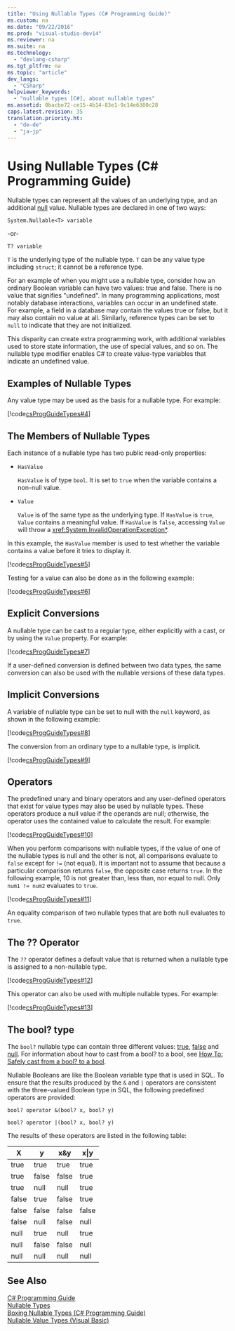 ```yaml
---
title: "Using Nullable Types (C# Programming Guide)"
ms.custom: na
ms.date: "09/22/2016"
ms.prod: "visual-studio-dev14"
ms.reviewer: na
ms.suite: na
ms.technology: 
  - "devlang-csharp"
ms.tgt_pltfrm: na
ms.topic: "article"
dev_langs: 
  - "CSharp"
helpviewer_keywords: 
  - "nullable types [C#], about nullable types"
ms.assetid: 0bacbe72-ce15-4b14-83e1-9c14e6380c28
caps.latest.revision: 35
translation.priority.ht: 
  - "de-de"
  - "ja-jp"
---
```

# Using Nullable Types (C# Programming Guide)
Nullable types can represent all the values of an underlying type, and an additional [null](../VS_csharp/null--csharp-reference-.md) value. Nullable types are declared in one of two ways:  
  
 `System.Nullable<T> variable`  
  
 -or-  
  
 `T? variable`  
  
 `T` is the underlying type of the nullable type. `T` can be any value type including `struct`; it cannot be a reference type.  
  
 For an example of when you might use a nullable type, consider how an ordinary Boolean variable can have two values: true and false. There is no value that signifies "undefined". In many programming applications, most notably database interactions, variables can occur in an undefined state. For example, a field in a database may contain the values true or false, but it may also contain no value at all. Similarly, reference types can be set to `null` to indicate that they are not initialized.  
  
 This disparity can create extra programming work, with additional variables used to store state information, the use of special values, and so on. The nullable type modifier enables C# to create value-type variables that indicate an undefined value.  
  
## Examples of Nullable Types  
 Any value type may be used as the basis for a nullable type. For example:  
  
 [!code[csProgGuideTypes#4](../VS_csharp/codesnippet/CSharp/using-nullable-types--csharp-programming-guide-_1.cs)]  
  
## The Members of Nullable Types  
 Each instance of a nullable type has two public read-only properties:  
  
-   `HasValue`  
  
     `HasValue` is of type `bool`. It is set to `true` when the variable contains a non-null value.  
  
-   `Value`  
  
     `Value` is of the same type as the underlying type. If `HasValue` is `true`, `Value` contains a meaningful value. If `HasValue` is `false`, accessing `Value` will throw a <xref:System.InvalidOperationException*>.  
  
 In this example, the `HasValue` member is used to test whether the variable contains a value before it tries to display it.  
  
 [!code[csProgGuideTypes#5](../VS_csharp/codesnippet/CSharp/using-nullable-types--csharp-programming-guide-_2.cs)]  
  
 Testing for a value can also be done as in the following example:  
  
 [!code[csProgGuideTypes#6](../VS_csharp/codesnippet/CSharp/using-nullable-types--csharp-programming-guide-_3.cs)]  
  
## Explicit Conversions  
 A nullable type can be cast to a regular type, either explicitly with a cast, or by using the `Value` property. For example:  
  
 [!code[csProgGuideTypes#7](../VS_csharp/codesnippet/CSharp/using-nullable-types--csharp-programming-guide-_4.cs)]  
  
 If a user-defined conversion is defined between two data types, the same conversion can also be used with the nullable versions of these data types.  
  
## Implicit Conversions  
 A variable of nullable type can be set to null with the `null` keyword, as shown in the following example:  
  
 [!code[csProgGuideTypes#8](../VS_csharp/codesnippet/CSharp/using-nullable-types--csharp-programming-guide-_5.cs)]  
  
 The conversion from an ordinary type to a nullable type, is implicit.  
  
 [!code[csProgGuideTypes#9](../VS_csharp/codesnippet/CSharp/using-nullable-types--csharp-programming-guide-_6.cs)]  
  
## Operators  
 The predefined unary and binary operators and any user-defined operators that exist for value types may also be used by nullable types. These operators produce a null value if the operands are null; otherwise, the operator uses the contained value to calculate the result. For example:  
  
 [!code[csProgGuideTypes#10](../VS_csharp/codesnippet/CSharp/using-nullable-types--csharp-programming-guide-_7.cs)]  
  
 When you perform comparisons with nullable types, if the value of one of the nullable types is null and the other is not, all comparisons evaluate to `false` except for `!=` (not equal). It is important not to assume that because a particular comparison returns `false`, the opposite case returns `true`. In the following example, 10 is not greater than, less than, nor equal to null. Only `num1 != num2` evaluates to `true`.  
  
 [!code[csProgGuideTypes#11](../VS_csharp/codesnippet/CSharp/using-nullable-types--csharp-programming-guide-_8.cs)]  
  
 An equality comparison of two nullable types that are both null evaluates to `true`.  
  
## The ?? Operator  
 The `??` operator defines a default value that is returned when a nullable type is assigned to a non-nullable type.  
  
 [!code[csProgGuideTypes#12](../VS_csharp/codesnippet/CSharp/using-nullable-types--csharp-programming-guide-_9.cs)]  
  
 This operator can also be used with multiple nullable types. For example:  
  
 [!code[csProgGuideTypes#13](../VS_csharp/codesnippet/CSharp/using-nullable-types--csharp-programming-guide-_10.cs)]  
  
## The bool? type  
 The `bool?` nullable type can contain three different values: [true](../VS_csharp/true--csharp-reference-.md), [false](../VS_csharp/false--csharp-reference-.md) and [null](../VS_csharp/null--csharp-reference-.md). For information about how to cast from a bool? to a bool, see [How To: Safely cast from a bool? to a bool](../VS_csharp/how-to--safely-cast-from-bool--to-bool--csharp-programming-guide-.md).  
  
 Nullable Booleans are like the Boolean variable type that is used in SQL. To ensure that the results produced by the `&` and `|` operators are consistent with the three-valued Boolean type in SQL, the following predefined operators are provided:  
  
 `bool? operator &(bool? x, bool? y)`  
  
 `bool? operator |(bool? x, bool? y)`  
  
 The results of these operators are listed in the following table:  
  
|X|y|x&y|x&#124;y|  
|-------|-------|---------|--------------|  
|true|true|true|true|  
|true|false|false|true|  
|true|null|null|true|  
|false|true|false|true|  
|false|false|false|false|  
|false|null|false|null|  
|null|true|null|true|  
|null|false|false|null|  
|null|null|null|null|  
  
## See Also  
 [C# Programming Guide](../VS_csharp/csharp-programming-guide.md)   
 [Nullable Types](../VS_csharp/nullable-types--csharp-programming-guide-.md)   
 [Boxing Nullable Types (C# Programming Guide)](../VS_csharp/boxing-nullable-types--csharp-programming-guide-.md)   
 [Nullable Value Types (Visual Basic)](../VS_csharp/nullable-value-types--visual-basic-.md)